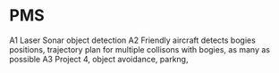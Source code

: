 # PMS
A1 Laser Sonar object detection
A2 Friendly aircraft detects bogies positions, trajectory plan for multiple collisons with bogies, as many as possible
A3 Project 4, object avoidance, parkng, 
